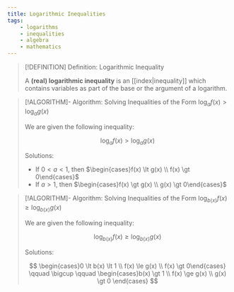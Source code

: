 ```yaml
---
title: Logarithmic Inequalities
tags:
    - logarithms
    - inequalities
    - algebra
    - mathematics
---
```



>[!DEFINITION] Definition: Logarithmic Inequality
>
>A **(real) logarithmic inequality** is an [[index|inequality]] which contains variables as part of the base or the argument of a logarithm.
>

>[!ALGORITHM]- Algorithm: Solving Inequalities of the Form $\log_a f(x) \gt \log_a g(x)$
>
>We are given the following inequality:
>
>$$
>\log_a f(x) \gt \log_a g(x)
>$$
>
>Solutions:
>- If $0 \lt a \lt 1$, then $\begin{cases}f(x) \lt g(x) \\ f(x) \gt 0\end{cases}$
>- If $a \gt 1$, then $\begin{cases}f(x) \gt g(x) \\ g(x) \gt 0\end{cases}$
>

>[!ALGORITHM]- Algorithm: Solving Inequalities of the Form $\log_{b(x)}f(x) \ge \log_{b(x)} g(x)$
>
>We are given the following inequality:
>
>$$
>\log_{b(x)}f(x) \ge \log_{b(x)} g(x)
>$$
>
>Solutions:
>
>$$
>\begin{cases}0 \lt b(x) \lt 1 \\ f(x) \le g(x) \\ f(x) \gt 0\end{cases} \qquad \bigcup \qquad \begin{cases}b(x) \gt 1 \\ f(x) \ge g(x) \\ g(x) \gt 0 \end{cases}
>$$
>